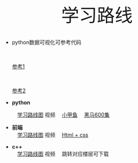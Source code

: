 <center><font face ="楷体" size =25>学习路线</font></center>

<br>

- python数据可视化可参考代码

  <br>

  [参考1](https://blog.csdn.net/fei347795790/article/details/89257220?utm_medium=distribute.pc_relevant.none-task-blog-BlogCommendFromMachineLearnPai2-1.nonecase&depth_1-utm_source=distribute.pc_relevant.none-task-blog-BlogCommendFromMachineLearnPai2-1.nonecase)

  <br>

  [参考2](https://blog.csdn.net/qq_41205771/article/details/98947659?utm_medium=distribute.pc_relevant.none-task-blog-BlogCommendFromMachineLearnPai2-2.nonecase&depth_1-utm_source=distribute.pc_relevant.none-task-blog-BlogCommendFromMachineLearnPai2-2.nonecase)



- **python**  

  &emsp;[学习路线图](https://blog.csdn.net/whczbk/article/details/94393697)
  视频
  &emsp;[小甲鱼](https://www.bilibili.com/video/BV1xs411Q799?from=search&seid=11939358830604174045)
  &emsp;[黑马600集](https://www.bilibili.com/video/BV1ex411x7Em?p=101)  <br>

- **前端**  
  &emsp;[学习路线图](https://www.cnblogs.com/yizhipanghu/p/9770781.html)
  视频
  &emsp;[Html + css](https://www.bilibili.com/video/BV1pE411q7FU)  <br>

- **c++**  
  &emsp;[学习路线图](http://bbs.itheima.com/thread-338418-1-1.html)
  视频
  &emsp;跳转对应楼层可下载